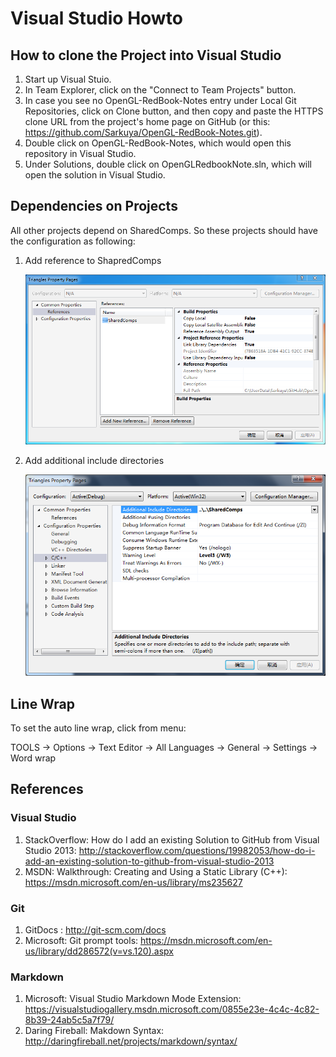 # Visual Studio Howto #

## How to clone the Project into Visual Studio ##

1. Start up Visual Stuio.
2. In Team Explorer, click on the "Connect to Team Projects" button.
3. In case you see no OpenGL-RedBook-Notes entry under Local Git Repositories, click on Clone button, and then copy and paste the HTTPS clone URL from the project's home page on GitHub (or this: https://github.com/Sarkuya/OpenGL-RedBook-Notes.git).
4. Double click on OpenGL-RedBook-Notes, which would open this repository in Visual Studio.
5. Under Solutions, double click on OpenGLRedbookNote.sln, which will open the solution in Visual Studio.

## Dependencies on Projects ##

All other projects depend on SharedComps. So these projects should have the configuration as following:

1.  Add reference to ShapredComps

    ![Projects Dependencies](images/VS_OpenGL_Projs_Dependency.png "Projects Dependencies")

2.  Add additional include directories

    ![Include Dir](images/VS_OpenGL_Projs_Include_Dir.png "Include Dir")

## Line Wrap ##

To set the auto line wrap, click from menu:

TOOLS -> Options -> Text Editor -> All Languages -> General -> Settings -> Word wrap

## References ##

### Visual Studio ###

1. StackOverflow: How do I add an existing Solution to GitHub from Visual Studio 2013: <http://stackoverflow.com/questions/19982053/how-do-i-add-an-existing-solution-to-github-from-visual-studio-2013>
2. MSDN: Walkthrough: Creating and Using a Static Library (C++): <https://msdn.microsoft.com/en-us/library/ms235627>

### Git ###

1. GitDocs : <http://git-scm.com/docs>
2. Microsoft: Git prompt tools: <https://msdn.microsoft.com/en-us/library/dd286572(v=vs.120).aspx>

### Markdown ###

1. Microsoft: Visual Studio Markdown Mode Extension: <https://visualstudiogallery.msdn.microsoft.com/0855e23e-4c4c-4c82-8b39-24ab5c5a7f79/>
2. Daring Fireball: Makdown Syntax: <http://daringfireball.net/projects/markdown/syntax/>
